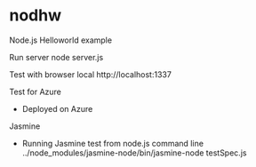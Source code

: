 # nodhw

Node.js Helloworld example

Run server
node server.js

Test with browser local
http://localhost:1337

Test for Azure
- Deployed on Azure

Jasmine
- Running Jasmine test from node.js command line
../node_modules/jasmine-node/bin/jasmine-node testSpec.js
